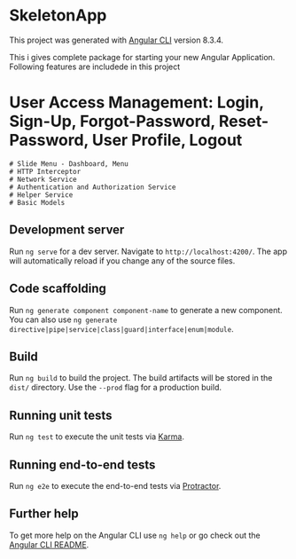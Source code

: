 # SkeletonApp

This project was generated with [Angular CLI](https://github.com/angular/angular-cli) version 8.3.4.

This i gives complete package for starting your new Angular Application. 
Following features are includede in this project
# User Access Management: Login, Sign-Up, Forgot-Password, Reset-Password, User Profile, Logout
	# Slide Menu - Dashboard, Menu
	# HTTP Interceptor
	# Network Service
	# Authentication and Authorization Service
	# Helper Service
	# Basic Models

## Development server

Run `ng serve` for a dev server. Navigate to `http://localhost:4200/`. The app will automatically reload if you change any of the source files.

## Code scaffolding

Run `ng generate component component-name` to generate a new component. You can also use `ng generate directive|pipe|service|class|guard|interface|enum|module`.

## Build

Run `ng build` to build the project. The build artifacts will be stored in the `dist/` directory. Use the `--prod` flag for a production build.

## Running unit tests

Run `ng test` to execute the unit tests via [Karma](https://karma-runner.github.io).

## Running end-to-end tests

Run `ng e2e` to execute the end-to-end tests via [Protractor](http://www.protractortest.org/).

## Further help

To get more help on the Angular CLI use `ng help` or go check out the [Angular CLI README](https://github.com/angular/angular-cli/blob/master/README.md).
